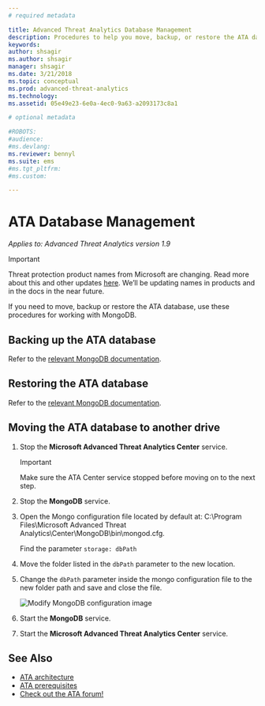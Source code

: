 ```yaml
---
# required metadata

title: Advanced Threat Analytics Database Management
description: Procedures to help you move, backup, or restore the ATA database.
keywords:
author: shsagir
ms.author: shsagir
manager: shsagir
ms.date: 3/21/2018
ms.topic: conceptual
ms.prod: advanced-threat-analytics
ms.technology:
ms.assetid: 05e49e23-6e0a-4ec0-9a63-a2093173c8a1

# optional metadata

#ROBOTS:
#audience:
#ms.devlang:
ms.reviewer: bennyl
ms.suite: ems
#ms.tgt_pltfrm:
#ms.custom:

---
```


# ATA Database Management

*Applies to: Advanced Threat Analytics version 1.9*

> [!IMPORTANT]
> Threat protection product names from Microsoft are changing. Read more about this and other updates [here](https://www.microsoft.com/security/blog/?p=91813).  We’ll be updating names in products and in the docs in the near future.


If you need to move, backup or restore the ATA database, use these procedures for working with MongoDB.

## Backing up the ATA database
Refer to the [relevant MongoDB documentation](http://docs.mongodb.org/manual/administration/backup/).

## Restoring the ATA database
Refer to the [relevant MongoDB documentation](http://docs.mongodb.org/manual/administration/backup/).

## Moving the ATA database to another drive

1. Stop the **Microsoft Advanced Threat Analytics Center** service.
   > [!Important] 
   > Make sure the ATA Center service stopped before moving on to the next step.

1. Stop the **MongoDB** service.

1. Open the Mongo configuration file located by default at: C:\Program Files\Microsoft Advanced Threat Analytics\Center\MongoDB\bin\mongod.cfg.

   Find the parameter `storage: dbPath`

1. Move the folder listed in the `dbPath` parameter to the new location.

1. Change the `dbPath` parameter inside the mongo configuration file to the new folder path and save and close the file.

    ![Modify MongoDB configuration image](media/ATA-mongoDB-moveDB.png)

1. Start the **MongoDB** service.

1. Start the **Microsoft Advanced Threat Analytics Center** service.

## See Also
- [ATA architecture](ata-architecture.md)
- [ATA prerequisites](ata-prerequisites.md)
- [Check out the ATA forum!](https://social.technet.microsoft.com/Forums/security/home?forum=mata)

